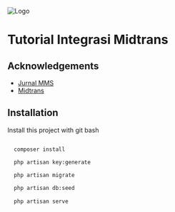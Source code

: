 
![Logo](https://midtrans.com/assets/img/logo.svg)


# Tutorial Integrasi Midtrans

## Acknowledgements

 - [Jurnal MMS](https://jurnalmms.web.id/laravel/integrasi-midtrans-dan-laravel-bagian-1/)
 - [Midtrans](https://midtrans.com/)



## Installation

Install this project with git bash

```bash

  composer install

  php artisan key:generate
  
  php artisan migrate

  php artisan db:seed
  
  php artisan serve
```
    